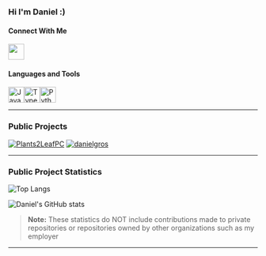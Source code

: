 ### Hi I'm Daniel :)

#### Connect With Me
<a href="https://www.linkedin.com/in/danielmgros"> <img height="32" width="32" src="https://cdn.simpleicons.org/linkedin" /> </a>


#### Languages and Tools
<div style="display: flex; align-items: center;">
    <img height="32" width="32" src="https://cdn.simpleicons.org/javascript" alt="JavaScript Icon" />
    <img height="32" width="32" src="https://cdn.simpleicons.org/typescript" alt="TypeScript Icon" />
    <img height="32" width="32" src="https://cdn.simpleicons.org/python" alt="Python Icon" />
</div>



----

### Public Projects
[![Plants2LeafPC](https://github-readme-stats.vercel.app/api/pin/?username=danielgros&repo=Plants2LeafPC&description_lines_count=5)](https://github.com/danielgros/Plants2LeafPC)
[![danielgros](https://github-readme-stats.vercel.app/api/pin/?username=danielgros&repo=danielgros&description_lines_count=5)](https://github.com/danielgros/danielgros)

----

### Public Project Statistics
![Top Langs](https://github-readme-stats.vercel.app/api/top-langs/?username=danielgros&langs_count=20&layout=compact&size_weight=0&count_weight=1)

![Daniel's GitHub stats](https://github-readme-stats.vercel.app/api?username=danielgros&show=reviews,prs_merged&show_icons=true&rank_icon=github&include_all_commits=true&disable_animations=true)

> **Note:**
> These statistics do NOT include contributions made to private repositories or repositories owned by other organizations such as my employer

----

<!--START_SECTION:activity-->

<!--
**danielgros/danielgros** is a ✨ _special_ ✨ repository because its `README.md` (this file) appears on your GitHub profile.

Here are some ideas to get you started:

- 🔭 I’m currently working on ...
- 🌱 I’m currently learning ...
- 👯 I’m looking to collaborate on ...
- 🤔 I’m looking for help with ...
- 💬 Ask me about ...
- 📫 How to reach me: ...
- 😄 Pronouns: ...
- ⚡ Fun fact: ...
-->
